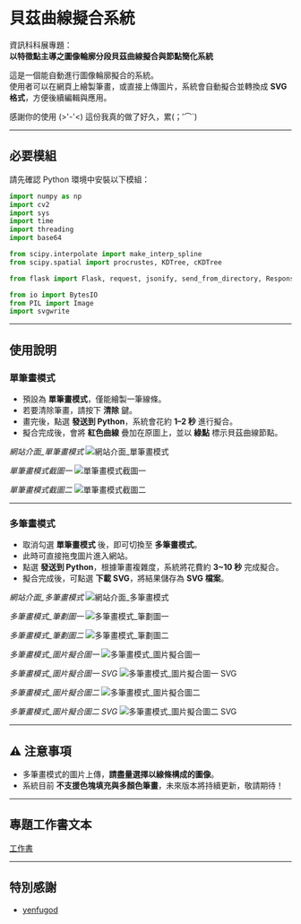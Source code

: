 

# 貝茲曲線擬合系統

資訊科科展專題：  
**以特徵點主導之圖像輪廓分段貝茲曲線擬合與節點簡化系統**

這是一個能自動進行圖像輪廓擬合的系統。  
使用者可以在網頁上繪製筆畫，或直接上傳圖片，系統會自動擬合並轉換成 **SVG 格式**，方便後續編輯與應用。  

感謝你的使用 (>'-'<) 這份我真的做了好久，累(；′⌒`)

---

## 必要模組

請先確認 Python 環境中安裝以下模組：

```python
import numpy as np
import cv2
import sys
import time
import threading
import base64

from scipy.interpolate import make_interp_spline
from scipy.spatial import procrustes, KDTree, cKDTree

from flask import Flask, request, jsonify, send_from_directory, Response

from io import BytesIO
from PIL import Image 
import svgwrite
````

---

## 使用說明

### 單筆畫模式

* 預設為 **單筆畫模式**，僅能繪製一筆線條。
* 若要清除筆畫，請按下 **清除** 鍵。
* 畫完後，點選 **發送到 Python**，系統會花約 **1–2 秒** 進行擬合。
* 擬合完成後，會將 **紅色曲線** 疊加在原圖上，並以 **綠點** 標示貝茲曲線節點。

*網站介面_單筆畫模式*
![網站介面_單筆畫模式](https://github.com/James-JAJ/Bezier_Fitting_Tool/blob/main/img/%E5%96%AE%E7%AD%86%E7%95%AB%E6%A8%A1%E5%BC%8F_%E4%BB%8B%E9%9D%A2%E5%9C%96.png)


*單筆畫模式截圖一*
![單筆畫模式截圖一](https://github.com/James-JAJ/Bezier_Fitting_Tool/blob/main/img/%E5%96%AE%E7%AD%86%E7%95%AB%E6%A8%A1%E5%BC%8F_%E5%9C%96%E4%B8%80.png)


*單筆畫模式截圖二*
![單筆畫模式截圖二](https://github.com/James-JAJ/Bezier_Fitting_Tool/blob/main/img/%E5%96%AE%E7%AD%86%E7%95%AB%E6%A8%A1%E5%BC%8F_%E5%9C%96%E4%BA%8C.png)

---

### 多筆畫模式

* 取消勾選 **單筆畫模式** 後，即可切換至 **多筆畫模式**。
* 此時可直接拖曳圖片進入網站。
* 點選 **發送到 Python**，根據筆畫複雜度，系統將花費約 **3~10 秒** 完成擬合。
* 擬合完成後，可點選 **下載 SVG**，將結果儲存為 **SVG 檔案**。

*網站介面_多筆畫模式*
![網站介面_多筆畫模式](https://github.com/James-JAJ/Bezier_Fitting_Tool/blob/main/img/%E5%A4%9A%E7%AD%86%E7%95%AB%E6%A8%A1%E5%BC%8F_%E4%BB%8B%E9%9D%A2%E5%9C%96.png)


*多筆畫模式_筆劃圖一*
![多筆畫模式_筆劃圖一](https://github.com/James-JAJ/Bezier_Fitting_Tool/blob/main/img/%E5%A4%9A%E7%AD%86%E7%95%AB%E6%A8%A1%E5%BC%8F_%E7%AD%86%E7%95%AB%E5%9C%96%E4%B8%80.png)


*多筆畫模式_筆劃圖二*
![多筆畫模式_筆劃圖二](https://github.com/James-JAJ/Bezier_Fitting_Tool/blob/main/img/%E5%A4%9A%E7%AD%86%E7%95%AB%E6%A8%A1%E5%BC%8F_%E7%AD%86%E7%95%AB%E5%9C%96%E4%BA%8C.png)


*多筆畫模式_圖片擬合圖一*
![多筆畫模式_圖片擬合圖一](https://github.com/James-JAJ/Bezier_Fitting_Tool/blob/main/img/%E5%A4%9A%E7%AD%86%E7%95%AB%E6%A8%A1%E5%BC%8F_%E5%9C%96%E5%83%8F%E4%B8%80.png)


*多筆畫模式_圖片擬合圖一 SVG*
![多筆畫模式_圖片擬合圖一 SVG](https://github.com/James-JAJ/Bezier_Fitting_Tool/blob/main/img/%E5%A4%9A%E7%AD%86%E7%95%AB%E6%A8%A1%E5%BC%8F_%E5%9C%96%E5%83%8F%E4%B8%80SVG.png)


*多筆畫模式_圖片擬合圖二*
![多筆畫模式_圖片擬合圖二](https://github.com/James-JAJ/Bezier_Fitting_Tool/blob/main/img/%E5%A4%9A%E7%AD%86%E7%95%AB%E6%A8%A1%E5%BC%8F_%E5%9C%96%E5%83%8F%E4%BA%8C.png)


*多筆畫模式_圖片擬合圖二 SVG*
![多筆畫模式_圖片擬合圖二 SVG](https://github.com/James-JAJ/Bezier_Fitting_Tool/blob/main/img/%E5%A4%9A%E7%AD%86%E7%95%AB%E6%A8%A1%E5%BC%8F_%E5%9C%96%E5%83%8F%E4%BA%8CSVG.png)

---

## ⚠️ 注意事項

* 多筆畫模式的圖片上傳，**請盡量選擇以線條構成的圖像**。
* 系統目前 **不支援色塊填充與多顏色筆畫**，未來版本將持續更新，敬請期待！

---

##  專題工作書文本

[工作書](https://github.com/James-JAJ/Bezier_Fitting_Tool/blob/main/%E4%BB%A5%E7%89%B9%E5%BE%B5%E9%BB%9E%E4%B8%BB%E5%B0%8E%E4%B9%8B%E5%9C%96%E5%83%8F%E8%BC%AA%E5%BB%93%E5%88%86%E6%AE%B5%E8%B2%9D%E8%8C%B2%E6%9B%B2%E7%B7%9A%E6%93%AC%E5%90%88%E8%88%87%E7%AF%80%E9%BB%9E%E7%B0%A1%E5%8C%96%E7%B3%BB%E7%B5%B1.docx)

---

##  特別感謝

* [yenfugod]()




